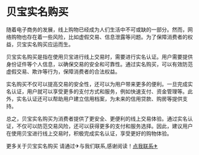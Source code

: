 # 贝宝实名购买

随着电子商务的发展，线上购物已经成为人们生活中不可或缺的一部分。然而，网络购物也存在着一些风险，比如虚假交易、信息泄露等问题。为了保障消费者的权益，贝宝实名购买应运而生。

贝宝实名购买是指在使用贝宝进行线上交易时，需要进行实名认证。用户需要提供身份证件等个人信息，以确保交易的安全和可靠性。通过实名购买，可以有效防范虚假交易、欺诈等行为，保障消费者的合法权益。

实名购买不仅可以提高交易的安全性，还可以为用户带来更多的便利。一旦完成实名认证，用户就可以享受更多的支付方式和服务，例如快速支付、资金管理等。此外，实名认证还可以帮助用户建立信用档案，为未来的信用贷款、购房等提供支持。

总之，贝宝实名购买为消费者提供了更安全、更便利的线上交易体验。通过实名认证，不仅可以防范交易风险，还可以获得更多的支付和服务选择。因此，建议用户在使用贝宝进行线上交易时，积极完成实名认证，享受更好的购物体验。

更多关于贝宝实名购买 请通过✈与我们联系,感谢阅读！[点我联系✈](https://docs.G208.com)